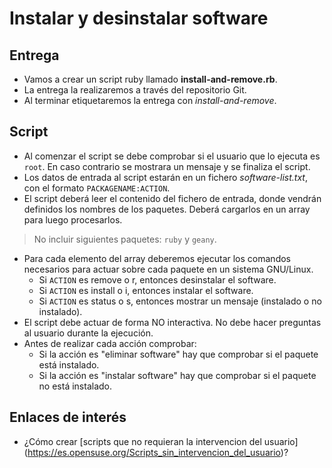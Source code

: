 
# Instalar y desinstalar software

## Entrega

* Vamos a crear un script ruby llamado **install-and-remove.rb**.
* La entrega la realizaremos a través del repositorio Git.
* Al terminar etiquetaremos la entrega con *install-and-remove*.

## Script

* Al comenzar el script se debe comprobar si el usuario que lo ejecuta es
`root`. En caso contrario se mostrara un mensaje y se finaliza el script.
* Los datos de entrada al script estarán en un fichero *software-list.txt*,
con el formato `PACKAGENAME:ACTION`.
* El script deberá leer el contenido del fichero de entrada,
donde vendrán definidos los nombres de los paquetes. Deberá cargarlos en un array
para luego procesarlos.

> No incluir siguientes paquetes: `ruby` y `geany`.

* Para cada elemento del array deberemos ejecutar los comandos necesarios
para actuar sobre cada paquete en un sistema GNU/Linux.
    * Si `ACTION` es remove o r, entonces desinstalar el software.
    * Si `ACTION` es install o i, entonces instalar el software.
    * Si `ACTION` es status o s, entonces mostrar un mensaje (instalado o no instalado).
* El script debe actuar de forma NO interactiva. No debe hacer preguntas al usuario
durante la ejecución.
* Antes de realizar cada acción comprobar:
    * Si la acción es "eliminar software" hay que comprobar si el paquete está instalado.
    * Si la acción es "instalar software" hay que comprobar si el paquete no está instalado.

## Enlaces de interés
* ¿Cómo crear [scripts que no requieran la intervencion del usuario]
 (https://es.opensuse.org/Scripts_sin_intervencion_del_usuario)?
